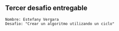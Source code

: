 ## Tercer desafio entregable 

`Nombre: Estefany Vergara` <br>
`Desafio: "Crear un algoritmo utilizando un ciclo" `